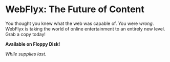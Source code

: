 # WebFlyx: The Future of Content

You thought you knew what the web was capable of. You were *wrong*. WebFlyx is taking the world of online entertainment to an entirely new level. Grab a copy today!

**Available on Floppy Disk!**

_While supplies last._
